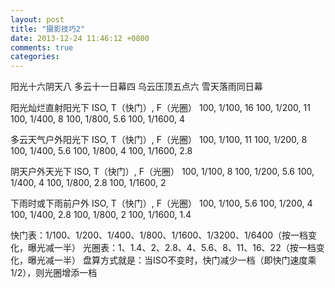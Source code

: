```yaml
---
layout: post
title: "摄影技巧2"
date: 2013-12-24 11:46:12 +0800
comments: true
categories: 
---
```


阳光十六阴天八 
多云十一日幕四 
乌云压顶五点六 
雪天落雨同日幕 


阳光灿烂直射阳光下 
ISO, T（快门）, F（光圈） 
100, 1/100, 16 
100, 1/200, 11 
100, 1/400, 8 
100, 1/800, 5.6 
100, 1/1600, 4 


多云天气户外阳光下 
ISO, T（快门）, F（光圈） 
100, 1/100, 11 
100, 1/200, 8 
100, 1/400, 5.6 
100, 1/800, 4 
100, 1/1600, 2.8 


阴天户外天光下 
ISO, T（快门）, F（光圈） 
100, 1/100, 8 
100, 1/200, 5.6 
100, 1/400, 4 
100, 1/800, 2.8 
100, 1/1600, 2 


下雨时或下雨前户外 
ISO, T（快门）, F（光圈） 
100, 1/100, 5.6 
100, 1/200, 4 
100, 1/400, 2.8 
100, 1/800, 2 
100, 1/1600, 1.4 




快门表：1/100、1/200、1/400、1/800、1/1600、1/3200、1/6400（按一档变化，曝光减一半） 
光圈表：1、1.4、2、2.8、4、5.6、8、11、16、22（按一档变化，曝光减一半） 
盘算方式就是：当ISO不变时，快门减少一档（即快门速度乘1/2），则光圈增添一档 
